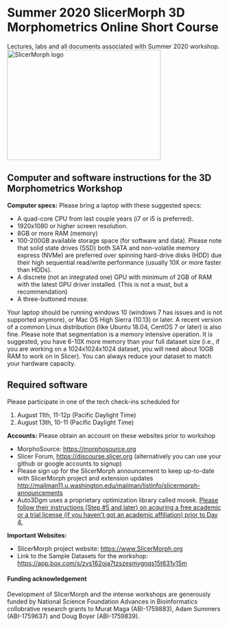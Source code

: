 # Summer 2020 SlicerMorph 3D Morphometrics Online Short Course 
Lectures, labs and all documents associated with Summer 2020 workshop.
<img alt="SlicerMorph logo" width="358" height="256" src="https://github.com/SlicerMorph/SlicerMorph.github.io/blob/master/SlicerMorph_Logos/SlicerMorph_Final_Logos-V2.jpg">

## Computer and software instructions for the 3D Morphometrics Workshop
**Computer specs:** Please bring a laptop with these suggested specs:
*	A quad-core CPU from last couple years (i7 or i5 is preferred). 
*	1920x1080 or higher screen resolution.
*	8GB or more RAM (memory)
*	100-200GB available storage space (for software and data). Please note that solid state drives (SSD) both SATA and non-volatile memory express (NVMe) are preferred over spinning hard-drive disks (HDD) due their high sequential read/write performance (usually 10X or more faster than HDDs). 
*	 A discrete (not an integrated one) GPU with minimum of 2GB of RAM with the latest GPU driver installed. (This is not a must, but a recommendation)  
*	A three-buttoned mouse. 

Your laptop should be running windows 10 (windows 7 has issues and is not supported anymore), or Mac OS High Sierra (10.13) or later.  A recent version of a common Linux distribution (like Ubuntu 18.04, CentOS 7 or later) is also fine.
Please note that segmentation is a memory intensive operation. It is suggested, you have 6-10X more memory than your full dataset size (i.e., if you are working on a 1024x1024x1024 dataset, you will need about 10GB RAM to work on in Slicer). You can always reduce your dataset to match your hardware capacity.

## Required software
Please participate in one of the tech check-ins scheduled for 
1. August 11th, 11-12p (Pacific Daylight Time)
2. August 13th, 10-11 (Pacific Daylight Time) 

**Accounts:** Please obtain an account on these websites prior to workshop
*	MorphoSource: https://morphosource.org
*	Slicer Forum, https://discourse.slicer.org (alternatively you can use your github or google accounts to signup)
*	Please sign up for the SlicerMorph announcement to keep up-to-date with SlicerMorph project and extension updates http://mailman11.u.washington.edu/mailman/listinfo/slicermorph-announcements
* Auto3Dgm uses a proprietary optimization library called mosek. [Please follow their instructions (Step #5 and later) on acquring a free academic or a trial license (if you haven't got an academic affiliation) prior to Day 4.](https://toothandclaw.github.io/installations/)

**Important Websites:**

*	SlicerMorph project website: https://www.SlicerMorph.org
* Link to the Sample Datasets for the workshop: https://app.box.com/s/zvs162oja7tzszesmygnqs15t631y15m

#### Funding acknowledgement
Development of SlicerMorph and the intense workshops are generously funded by National Science Foundation Advances in Bioinformatics collobrative research grants to Murat Maga (ABI-1759883), Adam Summers (ABI-1759637) and Doug Boyer (ABI-1759839). 
